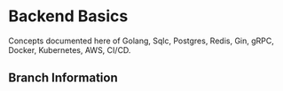 # Backend Basics

Concepts documented here of Golang, Sqlc, Postgres, Redis, Gin, gRPC, Docker, Kubernetes, AWS, CI/CD.

## Branch Information

